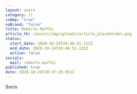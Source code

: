 ```yaml
---
layout: users
category: it
isAmp: "true"
noBrand: "false"
title: Roberto Maffei
article_th: /assets/img/uploads/article_placeholder.png
status:
  start_date: 2020-10-24T20:46:51.112Z
  end_date: 2020-10-24T20:46:51.123Z
  active: false
socials:
  mail: roberto.maffei
published: true
date: 2020-10-24T20:37:20.951Z
---
```

Socio